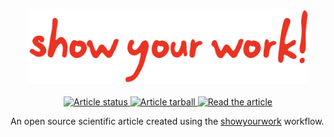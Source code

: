 <p align="center">
<a href="https://github.com/showyourwork/showyourwork">
<img width = "450" src="https://raw.githubusercontent.com/showyourwork/.github/main/images/showyourwork.png" alt="showyourwork"/>
</a>
<br>
<br>
<a href="https://github.com/jacob-hjortlund/PREDVAE_manuscript/actions/workflows/build.yml">
<img src="https://github.com/jacob-hjortlund/PREDVAE_manuscript/actions/workflows/build.yml/badge.svg?branch=main" alt="Article status"/>
</a>
<a href="https://github.com/jacob-hjortlund/PREDVAE_manuscript/raw/main-pdf/arxiv.tar.gz">
<img src="https://img.shields.io/badge/article-tarball-blue.svg?style=flat" alt="Article tarball"/>
</a>
<a href="https://github.com/jacob-hjortlund/PREDVAE_manuscript/raw/main-pdf/ms.pdf">
<img src="https://img.shields.io/badge/article-pdf-blue.svg?style=flat" alt="Read the article"/>
</a>
</p>

An open source scientific article created using the [showyourwork](https://github.com/showyourwork/showyourwork) workflow.
